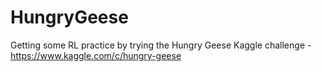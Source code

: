 # HungryGeese
Getting some RL practice by trying the Hungry Geese Kaggle challenge - https://www.kaggle.com/c/hungry-geese
